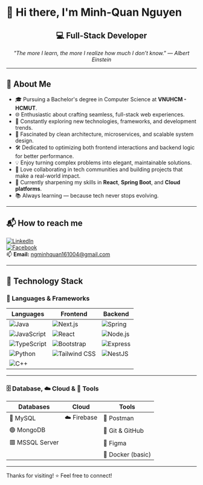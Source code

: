 # 👋 Hi there, I'm Minh-Quan Nguyen

<h2 align="center">💻 Full-Stack Developer</h2>

<p align="center"><i>"The more I learn, the more I realize how much I don’t know." — Albert Einstein</i></p>


---

## 🌟 About Me

- 🎓 Pursuing a Bachelor's degree in Computer Science at **VNUHCM - HCMUT**.
- 🌐 Enthusiastic about crafting seamless, full-stack web experiences.
- 🚀 Constantly exploring new technologies, frameworks, and development trends.
- 🧩 Fascinated by clean architecture, microservices, and scalable system design.
- 🛠️ Dedicated to optimizing both frontend interactions and backend logic for better performance.
- 💡  Enjoy turning complex problems into elegant, maintainable solutions.
- 🤝 Love collaborating in tech communities and building projects that make a real-world impact.
- 🎯 Currently sharpening my skills in **React**, **Spring Boot**, and **Cloud platforms**.
- 📚 Always learning — because tech never stops evolving.


---

## 📬 How to reach me

[![LinkedIn](https://img.shields.io/badge/LinkedIn-blue?logo=linkedin&style=for-the-badge)](https://www.linkedin.com/in/your-profile)  
[![Facebook](https://img.shields.io/badge/Facebook-1877F2?logo=facebook&logoColor=white&style=for-the-badge)](https://www.facebook.com/your-profile)  
📫 **Email:** ngminhquan161004@gmail.com

---

## 🚀 Technology Stack

### 🧠 Languages & Frameworks

| Languages                                                                                                        | Frontend                                                                                                           | Backend                                                                                                 |
| ---------------------------------------------------------------------------------------------------------------- | ------------------------------------------------------------------------------------------------------------------ | ------------------------------------------------------------------------------------------------------- |
| ![Java](https://img.shields.io/badge/-Java-007396?logo=java&logoColor=white&style=flat-square)                   | ![Next.js](https://img.shields.io/badge/-Next.js-000000?logo=nextdotjs&style=flat-square)                          | ![Spring](https://img.shields.io/badge/-Spring-6DB33F?logo=spring&logoColor=white&style=flat-square)    |
| ![JavaScript](https://img.shields.io/badge/-JavaScript-F7DF1E?logo=javascript&logoColor=black&style=flat-square) | ![React](https://img.shields.io/badge/-React-61DAFB?logo=react&logoColor=black&style=flat-square)                  | ![Node.js](https://img.shields.io/badge/-Node.js-339933?logo=node.js&logoColor=white&style=flat-square) |
| ![TypeScript](https://img.shields.io/badge/-TypeScript-3178C6?logo=typescript&logoColor=white&style=flat-square) | ![Bootstrap](https://img.shields.io/badge/-Bootstrap-7952B3?logo=bootstrap&logoColor=white&style=flat-square)      | ![Express](https://img.shields.io/badge/-Express-000000?logo=express&logoColor=white&style=flat-square) |
| ![Python](https://img.shields.io/badge/-Python-3776AB?logo=python&logoColor=white&style=flat-square)             | ![Tailwind CSS](https://img.shields.io/badge/-Tailwind-38B2AC?logo=tailwind-css&logoColor=white&style=flat-square) | ![NestJS](https://img.shields.io/badge/-NestJS-E0234E?logo=nestjs&logoColor=white&style=flat-square)    |
| ![C++](https://img.shields.io/badge/-C++-00599C?logo=c%2B%2B&logoColor=white&style=flat-square)                  |                                                                                                                    |                                                                                                         |

---

### 🗄️ Database, ☁️ Cloud & 🧰 Tools

| Databases       | Cloud       | Tools             |
| --------------- | ----------- | ----------------- |
| 🐬 MySQL        | ☁️ Firebase | 🧪 Postman        |
| 🟢 MongoDB      |             | 🔧 Git & GitHub   |
| 🟥 MSSQL Server |             | 🎨 Figma          |
|                 |             | 🐳 Docker (basic) |

---

Thanks for visiting! ⭐ Feel free to connect!

